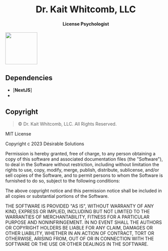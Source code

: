 <!-- ⚠️ This README has been generated from the file(s) "DOCUMENTATION.md" ⚠️--><h1 align="center">Dr. Kait Whitcomb, LLC</h1>
<h4 align="center">License Psychologist</h4>
<img src="https://static.wixstatic.com/media/254c65_f4b64d6d825546f186dc0a4358ffa178~mv2.png/v1/fill/w_346,h_154,al_c,q_85,usm_0.66_1.00_0.01,enc_auto/Kait%20Whitcomb%20logo-04.png" width="100px" height="100px">
<h2>Dependencies</h2>


* [**NextJS**]
* 
<h2>Copyright</h2>

> ©️ Dr. Kait Whitcomb, LLC. All Rights Reserved.





MIT License

Copyright c 2023 Désirable Solutions

Permission is hereby granted, free of charge, to any person obtaining a copy
of this software and associated documentation files (the "Software"), to deal
in the Software without restriction, including without limitation the rights
to use, copy, modify, merge, publish, distribute, sublicense, and/or sell
copies of the Software, and to permit persons to whom the Software is
furnished to do so, subject to the following conditions:

The above copyright notice and this permission notice shall be included in all
copies or substantial portions of the Software.

THE SOFTWARE IS PROVIDED "AS IS", WITHOUT WARRANTY OF ANY KIND, EXPRESS OR
IMPLIED, INCLUDING BUT NOT LIMITED TO THE WARRANTIES OF MERCHANTABILITY,
FITNESS FOR A PARTICULAR PURPOSE AND NONINFRINGEMENT. IN NO EVENT SHALL THE
AUTHORS OR COPYRIGHT HOLDERS BE LIABLE FOR ANY CLAIM, DAMAGES OR OTHER
LIABILITY, WHETHER IN AN ACTION OF CONTRACT, TORT OR OTHERWISE, ARISING FROM,
OUT OF OR IN CONNECTION WITH THE SOFTWARE OR THE USE OR OTHER DEALINGS IN THE
SOFTWARE.
